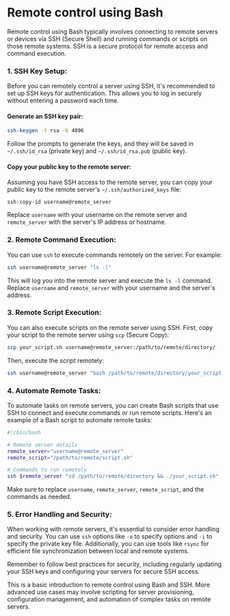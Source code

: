 # Remote control using Bash
Remote control using Bash typically involves connecting to remote servers or devices via SSH (Secure Shell) and running commands or scripts on those remote systems. SSH is a secure protocol for remote access and command execution.

### 1. SSH Key Setup:

Before you can remotely control a server using SSH, it's recommended to set up SSH keys for authentication. This allows you to log in securely without entering a password each time.

#### Generate an SSH key pair:

```bash
ssh-keygen -t rsa -b 4096
```

Follow the prompts to generate the keys, and they will be saved in `~/.ssh/id_rsa` (private key) and `~/.ssh/id_rsa.pub` (public key).

#### Copy your public key to the remote server:

Assuming you have SSH access to the remote server, you can copy your public key to the remote server's `~/.ssh/authorized_keys` file:

```bash
ssh-copy-id username@remote_server
```

Replace `username` with your username on the remote server and `remote_server` with the server's IP address or hostname.

### 2. Remote Command Execution:

You can use `ssh` to execute commands remotely on the server. For example:

```bash
ssh username@remote_server "ls -l"
```

This will log you into the remote server and execute the `ls -l` command. Replace `username` and `remote_server` with your username and the server's address.

### 3. Remote Script Execution:

You can also execute scripts on the remote server using SSH. First, copy your script to the remote server using `scp` (Secure Copy):

```bash
scp your_script.sh username@remote_server:/path/to/remote/directory/
```

Then, execute the script remotely:

```bash
ssh username@remote_server "bash /path/to/remote/directory/your_script.sh"
```

### 4. Automate Remote Tasks:

To automate tasks on remote servers, you can create Bash scripts that use SSH to connect and execute commands or run remote scripts. Here's an example of a Bash script to automate remote tasks:

```bash
#!/bin/bash

# Remote server details
remote_server="username@remote_server"
remote_script="/path/to/remote/script.sh"

# Commands to run remotely
ssh $remote_server "cd /path/to/remote/directory && ./your_script.sh"
```

Make sure to replace `username`, `remote_server`, `remote_script`, and the commands as needed.

### 5. Error Handling and Security:

When working with remote servers, it's essential to consider error handling and security. You can use `ssh` options like `-o` to specify options and `-i` to specify the private key file. Additionally, you can use tools like `rsync` for efficient file synchronization between local and remote systems.

Remember to follow best practices for security, including regularly updating your SSH keys and configuring your servers for secure SSH access.

This is a basic introduction to remote control using Bash and SSH. More advanced use cases may involve scripting for server provisioning, configuration management, and automation of complex tasks on remote servers.
